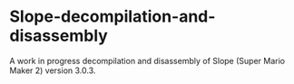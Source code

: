 # Slope-decompilation-and-disassembly
A work in progress decompilation and disassembly of Slope (Super Mario Maker 2) version 3.0.3.
